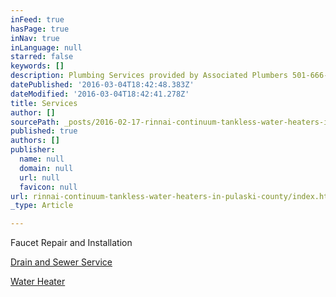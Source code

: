 ```yaml
---
inFeed: true
hasPage: true
inNav: true
inLanguage: null
starred: false
keywords: []
description: Plumbing Services provided by Associated Plumbers 501-666-9483 in  Little Rock North Little Rock Sherwood Maumelle Mabelvale
datePublished: '2016-03-04T18:42:48.383Z'
dateModified: '2016-03-04T18:42:41.278Z'
title: Services
author: []
sourcePath: _posts/2016-02-17-rinnai-continuum-tankless-water-heaters-in-pulaski-county.md
published: true
authors: []
publisher:
  name: null
  domain: null
  url: null
  favicon: null
url: rinnai-continuum-tankless-water-heaters-in-pulaski-county/index.html
_type: Article

---
```

Faucet Repair and Installation

[Drain and Sewer Service][0]

[Water Heater][0]

[0]: null